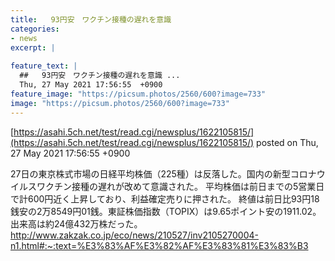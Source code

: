 ```yaml
---
title:   93円安　ワクチン接種の遅れを意識  
categories:
- news
excerpt: |
  
feature_text: |
  ##   93円安　ワクチン接種の遅れを意識 ...
  Thu, 27 May 2021 17:56:55  +0900
feature_image: "https://picsum.photos/2560/600?image=733"
image: "https://picsum.photos/2560/600?image=733"
---
```


[https://asahi.5ch.net/test/read.cgi/newsplus/1622105815/](https://asahi.5ch.net/test/read.cgi/newsplus/1622105815/)
posted on Thu, 27 May 2021 17:56:55  +0900

<!--more-->

27日の東京株式市場の日経平均株価（225種）は反落した。国内の新型コロナウイルスワクチン接種の遅れが改めて意識された。 平均株価は前日までの5営業日で計600円近く上昇しており、利益確定売りに押された。 終値は前日比93円18銭安の2万8549円01銭。東証株価指数（TOPIX）は9.65ポイント安の1911.02。 出来高は約24億432万株だった。 http://www.zakzak.co.jp/eco/news/210527/inv2105270004-n1.html#:~:text=%E3%83%AF%E3%82%AF%E3%83%81%E3%83%B3
